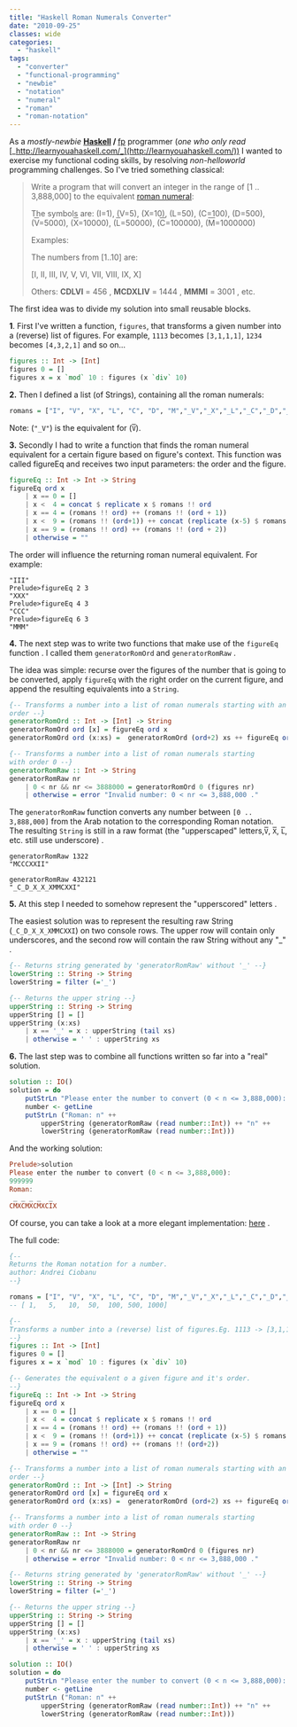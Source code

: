 ```yaml
---
title: "Haskell Roman Numerals Converter"
date: "2010-09-25"
classes: wide
categories: 
  - "haskell"
tags: 
  - "converter"
  - "functional-programming"
  - "newbie"
  - "notation"
  - "numeral"
  - "roman"
  - "roman-notation"
---
```


As a _mostly-newbie_ **[Haskell](http://www.haskell.org/) / [](http://en.wikipedia.org/wiki/Functional_programming)** [fp](http://en.wikipedia.org/wiki/Functional_programming) programmer (_one_ _who only read_ [_http://learnyouahaskell.com/_](http://learnyouahaskell.com/)) I wanted to exercise my functional coding skills, by resolving _non-helloworld_ programming challenges. So I've tried something classical:

> Write a program that will convert an integer in the range of [1 .. 3,888,000] to the equivalent [roman numeral](http://en.wikipedia.org/wiki/Roman_numerals):
> 
> The symbols are: (I=1), (V=5), (X=10), (L=50), (C=100), (D=500), (<span style="text-decoration:overline">V</span>=5000), (<span style="text-decoration:overline">X</span>=10000), (<span style="text-decoration:overline">L</span>=50000), (<span style="text-decoration:overline">C</span>=100000), (<span style="text-decoration:overline">M</span>=1000000)
>
> Examples:
> 
> The numbers from [1..10] are:
> 
> [I, II, III, IV, V, VI, VII, VIII, IX, X] 
> 
> Others: **CDLVI** = 456 , **MCDXLIV** = 1444 , **MMMI** = 3001 , etc.

The first idea was to divide my solution into small reusable blocks.

**1**. First I've written a function, `figures`, that transforms a given number into a (reverse) list of figures. For example, `1113` becomes `[3,1,1,1]`, `1234` becomes `[4,3,2,1]` and so on...

```haskell
figures :: Int -> [Int]
figures 0 = []
figures x = x `mod` 10 : figures (x `div` 10)
```

**2.** Then I defined a list (of Strings), containing all the roman numerals:

```haskell
romans = ["I", "V", "X", "L", "C", "D", "M","_V","_X","_L","_C","_D","_M"]
```

Note: (`"_V"`) is the equivalent for (<span style="text-decoration:overline">`V`</span>).

**3.** Secondly I had to write a function that finds the roman numeral equivalent for a certain figure based on figure's context. 
This function was called figureEq and receives two input parameters: the order and the figure.

```haskell
figureEq :: Int -> Int -> String
figureEq ord x
	| x == 0 = []
	| x <  4 = concat $ replicate x $ romans !! ord
	| x == 4 = (romans !! ord) ++ (romans !! (ord + 1))
	| x <  9 = (romans !! (ord+1)) ++ concat (replicate (x-5) $ romans !! ord)
	| x == 9 = (romans !! ord) ++ (romans !! (ord + 2))
	| otherwise = ""
```

The order will influence the returning roman numeral equivalent. For example:

```
"III"
Prelude>figureEq 2 3
"XXX"
Prelude>figureEq 4 3
"CCC"
Prelude>figureEq 6 3
"MMM"
```

**4.** The next step was to write two functions that make use of the `figureEq` function . I called them `generatorRomOrd` and `generatorRomRaw` . 

The idea was simple: recurse over the figures of the number that is going to be converted, apply `figureEq` with the right order on the current figure, and append the resulting equivalents into a `String`.

```haskell
{-- Transforms a number into a list of roman numerals starting with an
order --}
generatorRomOrd :: Int -> [Int] -> String
generatorRomOrd ord [x] = figureEq ord x
generatorRomOrd ord (x:xs) =  generatorRomOrd (ord+2) xs ++ figureEq ord x

{-- Transforms a number into a list of roman numerals starting
with order 0 --}
generatorRomRaw :: Int -> String
generatorRomRaw nr
	| 0 < nr && nr <= 3888000 = generatorRomOrd 0 (figures nr)
	| otherwise = error "Invalid number: 0 < nr <= 3,888,000 ."
```

The `generatorRomRaw` function converts any number between `[0 .. 3,888,000]` from the Arab notation to the corresponding Roman notation. 
The resulting `String` is still in a raw format (the "upperscaped" letters,<span style="text-decoration:overline">`V`</span>, <span style="text-decoration:overline">`X`</span>, <span style="text-decoration:overline">`L`</span>, etc. still use underscore) .

```
generatorRomRaw 1322
"MCCCXXII"

generatorRomRaw 432121
"_C_D_X_X_XMMCXXI"
```

**5.** At this step I needed to somehow represent the "upperscored" letters . 

The easiest solution was to represent the resulting raw String (`_C_D_X_X_XMMCXXI`) on two console rows. 
The upper row will contain only underscores, and the second row will contain the raw String without any "_" .

```haskell
{-- Returns string generated by 'generatorRomRaw' without '_' --}
lowerString :: String -> String
lowerString = filter (='_')

{-- Returns the upper string --}
upperString :: String -> String
upperString [] = []
upperString (x:xs)
	| x == '_' = x : upperString (tail xs)
	| otherwise = ' ' : upperString xs
```

**6.** The last step was to combine all functions written so far into a "real" solution.

```haskell
solution :: IO()
solution = do
	putStrLn "Please enter the number to convert (0 < n <= 3,888,000): "
	number <- getLine
	putStrLn ("Roman: n" ++
		upperString (generatorRomRaw (read number::Int)) ++ "n" ++
		lowerString (generatorRomRaw (read number::Int)))
```

And the working solution:

```haskell
Prelude>solution
Please enter the number to convert (0 < n <= 3,888,000):
999999
Roman:
 _ _ _ _  _
CMXCMXCMXCIX
```

Of course, you can take a look at a more elegant implementation: [here](http://hackage.haskell.org/package/roman-numerals) .

The full code:

```haskell 
{--
Returns the Roman notation for a number.
author: Andrei Ciobanu
--}

romans = ["I", "V", "X", "L", "C", "D", "M","_V","_X","_L","_C","_D","_M"]
-- [ 1,   5,   10,  50,  100, 500, 1000]

{--
Transforms a number into a (reverse) list of figures.Eg. 1113 -> [3,1,1,1]
--}
figures :: Int -> [Int]
figures 0 = []
figures x = x `mod` 10 : figures (x `div` 10)

{-- Generates the equivalent o a given figure and it's order.
--}
figureEq :: Int -> Int -> String
figureEq ord x
	| x == 0 = []
	| x <  4 = concat $ replicate x $ romans !! ord
	| x == 4 = (romans !! ord) ++ (romans !! (ord + 1))
	| x <  9 = (romans !! (ord+1)) ++ concat (replicate (x-5) $ romans !! ord)
	| x == 9 = (romans !! ord) ++ (romans !! (ord+2))
	| otherwise = ""

{-- Transforms a number into a list of roman numerals starting with an
order --}
generatorRomOrd :: Int -> [Int] -> String
generatorRomOrd ord [x] = figureEq ord x
generatorRomOrd ord (x:xs) =  generatorRomOrd (ord+2) xs ++ figureEq ord x

{-- Transforms a number into a list of roman numerals starting
with order 0 --}
generatorRomRaw :: Int -> String
generatorRomRaw nr
	| 0 < nr && nr <= 3888000 = generatorRomOrd 0 (figures nr)
	| otherwise = error "Invalid number: 0 < nr <= 3,888,000 ."

{-- Returns string generated by 'generatorRomRaw' without '_' --}
lowerString :: String -> String
lowerString = filter (='_')

{-- Returns the upper string --}
upperString :: String -> String
upperString [] = []
upperString (x:xs)
	| x == '_' = x : upperString (tail xs)
	| otherwise = ' ' : upperString xs

solution :: IO()
solution = do
	putStrLn "Please enter the number to convert (0 < n <= 3,888,000): "
	number <- getLine
	putStrLn ("Roman: n" ++
		upperString (generatorRomRaw (read number::Int)) ++ "n" ++
		lowerString (generatorRomRaw (read number::Int)))
```